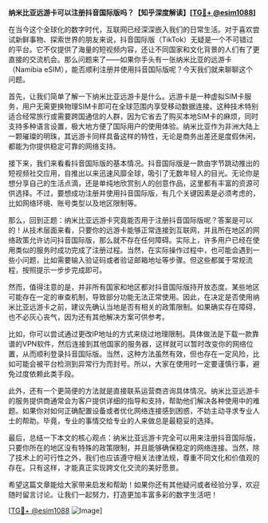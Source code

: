 **纳米比亚远游卡可以注册抖音国际版吗？【知乎深度解读】[[TG💪+ @esim1088](https://t.me/s/esim1088)]**

在当今这个全球化的数字时代，互联网已经深深嵌入我们的日常生活。对于喜欢尝试新鲜事物、探索世界的朋友来说，抖音国际版（TikTok）无疑是一个不可错过的平台。它不仅提供了海量的短视频内容，还让不同国家和文化背景的人们有了更直接的交流机会。那么问题来了——如果你手头有一张纳米比亚的远游卡（Namibia eSIM），能否顺利注册并使用抖音国际版呢？今天我们就来聊聊这个问题。

首先，让我们简单了解一下纳米比亚远游卡是什么。远游卡是一种虚拟SIM卡服务，用户无需更换物理SIM卡即可在全球范围内享受移动数据连接。这种技术特别适合经常旅行或需要跨国通信的人群，因为它省去了购买本地SIM卡的麻烦，同时支持多种语言设置，极大地方便了国际用户的使用体验。纳米比亚作为非洲大陆上一颗璀璨的明珠，其远游卡同样具备这样的特性，无论是商务出差还是度假休闲，都能为你提供稳定可靠的网络支持。

接下来，我们来看看抖音国际版的基本情况。抖音国际版是一款由字节跳动推出的短视频社交应用，自推出以来迅速风靡全球，吸引了无数年轻人的目光。无论你是想分享自己的生活点滴，还是单纯地欣赏别人的创意作品，这里都有丰富的资源可供选择。不过，要想成功注册并使用抖音国际版，有几个关键因素是必须考虑的，比如网络环境、账号类型以及地区限制等。

那么，回到正题：纳米比亚远游卡究竟能否用于注册抖音国际版呢？答案是可以的！从技术层面来看，只要你的远游卡能够正常连接到互联网，并且所在地区的网络政策允许访问抖音国际版，那么就不存在任何障碍。实际上，许多用户已经在使用类似的服务时成功完成了注册过程。当然，在实际操作过程中，也可能会遇到一些小问题，比如需要输入验证码或者验证邮箱地址等步骤。但这些都属于常规流程，按照提示一步步完成即可。

然而，值得注意的是，并非所有国家和地区都对抖音国际版持开放态度。某些地区可能存在一定的审查机制，导致部分功能无法正常使用。因此，在决定是否使用纳米比亚远游卡之前，建议先确认当地是否有相关的政策限制。如果确实存在障碍，也不必灰心丧气，因为还有其他解决方案可供参考。

比如，你可以尝试通过更改IP地址的方式来绕过地理限制。具体做法是下载一款靠谱的VPN软件，然后连接到其他国家的服务器，这样就可以暂时改变你的网络位置，从而顺利登录抖音国际版。当然，这种方法虽然有效，但也存在一定风险，比如可能会被平台检测到异常行为而封号。所以，大家在使用时一定要谨慎行事，避免过度依赖此类手段。

此外，还有一个更简便的方法就是直接联系运营商咨询具体情况。纳米比亚远游卡的服务提供商通常会为客户提供详细的指导和支持，帮助他们解决各种使用中的难题。如果你对如何正确配置设备或者优化网络连接感到困惑，不妨主动寻求专业人士的帮助。毕竟，专业的事情交给专业的人来做总是最稳妥的选择。

最后，总结一下本文的核心观点：纳米比亚远游卡完全可以用来注册抖音国际版，只要你所在的地区没有特殊的政策限制，并且能够确保稳定的网络连接。当然，除了技术上的可行性之外，我们也应该遵守相关法律法规，尊重不同文化和价值观的存在。只有这样，才能真正实现跨文化交流的美好愿景。

希望这篇文章能给大家带来启发和帮助！如果你还有其他疑问或者经验分享，欢迎随时留言讨论。让我们一起努力，打造更加丰富多彩的数字生活吧！

[[TG💪+ @esim1088](https://t.me/s/esim1088) ![Image](https://i.postimg.cc/4NQfJmqS/Snipaste-2025-05-13-00-14-12.png)]